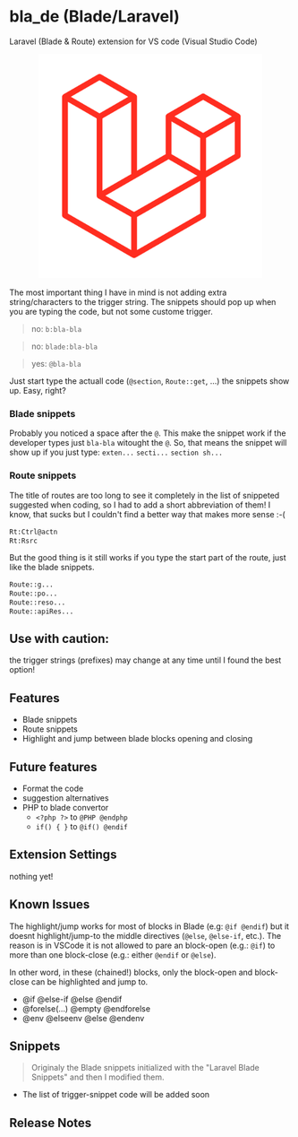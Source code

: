 # bla_de (Blade/Laravel)

Laravel (Blade & Route) extension for VS code (Visual Studio Code)

<p align="center">
    <img src="images/L-big.png" width="400">
</p>

The most important thing I have in mind is not adding extra string/characters to the trigger string. The snippets should pop up when you are typing the code, but not some custome trigger.


> no: `b:bla-bla`

> no: `blade:bla-bla`

> yes: `@bla-bla`

Just start type the actuall code (`@section`, `Route::get`, ...) the snippets show up.
Easy, right?

### Blade snippets
Probably you noticed a space after the `@`. This make the snippet work if the developer types just `bla-bla` witought the `@`.
So, that means the snippet will show up if you just type:
`exten...`
`secti...`
`section sh...`

### Route snippets
The title of routes are too long to see it completely in the list of snippeted suggested when coding, so I had to add a short abbreviation of them! I know, that sucks but I couldn't find a better way that makes more sense :-(
```
Rt:Ctrl@actn
Rt:Rsrc
```
But the good thing is it still works if you type the start part of the route, just like the blade snippets.
```
Route::g...
Route::po...
Route::reso...
Route::apiRes...
```

## Use with caution: 
the trigger strings (prefixes) may change at any time until I found the best option!

## Features

- Blade snippets
- Route snippets
- Highlight and jump between blade blocks opening and closing

## Future features

- Format the code
- suggestion alternatives
- PHP to blade convertor 
  - `<?php ?>` to `@PHP @endphp`
  - `if() { }` to `@if() @endif`

## Extension Settings

nothing yet!

## Known Issues

The highlight/jump works for most of blocks in Blade (e.g: `@if @endif`) but it doesnt highlight/jump-to the middle directives (`@else`, `@else-if`, etc.). 
The reason is in VSCode it is not allowed to pare an block-open (e.g.: `@if`) to more than one block-close (e.g.: either `@endif` or `@else`).

In other word, in these (chained!) blocks, only the block-open and block-close can be highlighted and jump to.

- @if @else-if @else @endif
- @forelse(...) @empty @endforelse
- @env @elseenv @else @endenv


## Snippets

> Originaly the Blade snippets initialized with the "Laravel Blade Snippets" and then I modified them.

- The list of trigger-snippet code will be added soon

## Release Notes
